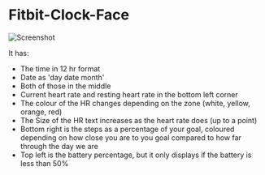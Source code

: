 # Fitbit-Clock-Face
![Screenshot](Clock-screenshot.png "Screenshot")

 It has:
- The time in 12 hr format
- Date as 'day date month'
- Both of those in the middle
- Current heart rate and resting heart rate in the bottom left corner
- The colour of the HR changes depending on the zone (white, yellow, orange, red)
- The Size of the HR text increases as the heart rate does (up to a point)
- Bottom right is the steps as a percentage of your goal, coloured depending on how close you are to you goal compared to how far through the day we are
- Top left is the battery percentage, but it only displays if the battery is less than 50%
